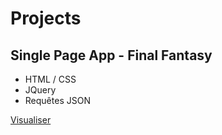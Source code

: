<h1>Projects</h1>

<h2>Single Page App - Final Fantasy</h2>

<ul>
  <li>HTML / CSS</li>
  <li>JQuery</li>
  <li>Requêtes JSON</li>
</ul>

  <a href="https://ag-dev-app.github.io/Projects/FinalFantasy/">Visualiser</a>

